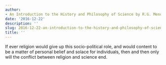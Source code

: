 ```yaml
---
author:
- An Introduction to the History and Philosophy of Science by R.G. Menon
date: '2016-12-22'
description: ''
slug: 2016-12-22-an-introduction-to-the-history-and-philosophy-of-science-by-r.g.-menon
title: ''
---
```

If ever religion would give up this socio-political role, and would content to be a matter of personal belief and solace for individuals, then and then only will the conflict between religion and science end.



